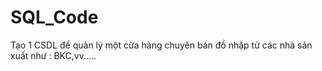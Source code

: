 # SQL_Code
Tạo 1 CSDL để quản lý một cừa hàng chuyên bán đồ nhập từ các nhà sản xuất như : BKC,vv.....

